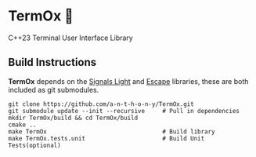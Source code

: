 # TermOx 🐂

C++23 Terminal User Interface Library

## Build Instructions

**TermOx** depends on the [Signals
Light](https://github.com/a-n-t-h-o-n-y/signals-light) and
[Escape](https://github.com/a-n-t-h-o-n-y/Escape) libraries, these are both
included as git submodules.

    git clone https://github.com/a-n-t-h-o-n-y/TermOx.git
    git submodule update --init --recursive     # Pull in dependencies
    mkdir TermOx/build && cd TermOx/build
    cmake ..
    make TermOx                                 # Build library
    make TermOx.tests.unit                      # Build Unit Tests(optional)